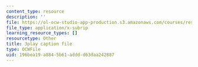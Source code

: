 ```yaml
---
content_type: resource
description: ''
file: https://ol-ocw-studio-app-production.s3.amazonaws.com/courses/res-ll-005-mathematics-of-big-data-and-machine-learning-january-iap-2020/196bea19a8845b61adddd63daa242887_5RqTJWf1l_A.vtt
file_type: application/x-subrip
learning_resource_types: []
resourcetype: Other
title: 3play caption file
type: OCWFile
uid: 196bea19-a884-5b61-addd-d63daa242887
---
```

